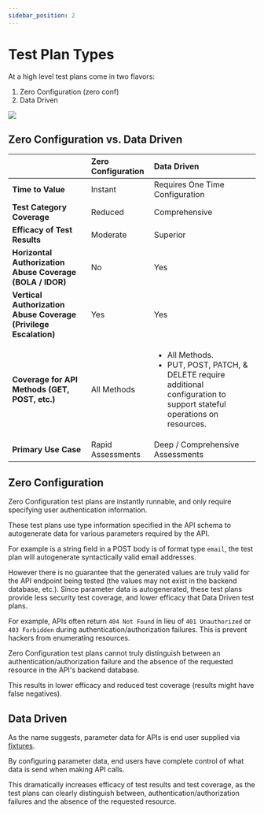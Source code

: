 ```yaml
---
sidebar_position: 2
---
```


# Test Plan Types
At a high level test plans come in two flavors:

1. Zero Configuration (zero conf)
2. Data Driven 

![](../../../assets/test-plan-types.svg)



## Zero Configuration vs. Data Driven

|                                                              | Zero Configuration | Data Driven                                                |
| :----------------------------------------------------------- | :-------------------- | :------------------------------------------------------------ |
| **Time to Value**                                         | Instant              | Requires One Time Configuration                              |
| **Test Category Coverage**                                 | Reduced              | Comprehensive                                                |
| **Efficacy of Test Results**                               | Moderate             | Superior                                                     |
| **Horizontal Authorization Abuse Coverage (BOLA / IDOR)**  | No                   | Yes                                                          |
| **Vertical Authorization Abuse Coverage (Privilege Escalation)** | Yes                  | Yes                                                          |
| **Coverage for API Methods (GET, POST, etc.)**             | All Methods          | <ul><li>All Methods.</li> <li>PUT, POST, PATCH, & DELETE require additional configuration to support stateful operations on resources.</li></ul> |
| **Primary Use Case**                                       | Rapid Assessments    | Deep / Comprehensive Assessments                             |

## Zero Configuration

Zero Configuration test plans are instantly runnable, and only require specifying user authentication information.

These test plans use type information specified in the API schema to autogenerate data for various parameters required by the API.

For example is a string field in a POST body is of format type `email`, the test plan will autogenerate syntactically valid email addresses.

However there is no guarantee that the generated values are truly valid for the API endpoint being tested (the values may not exist in the backend database, etc.). Since parameter data is autogenerated, these test plans provide less security test coverage, and lower efficacy that Data Driven test plans.

For example, APIs often return `404 Not Found` in lieu of `401 Unauthorized` or `403 Forbidden` during authentication/authorization failures. This is prevent hackers from enumerating resources.

Zero Configuration test plans cannot truly distinguish between an authentication/authorization failure and the absence of the requested resource in the API's backend database.

This results in lower efficacy and reduced test coverage (results might have false negatives).

## Data Driven
As the name suggests, parameter data for APIs is end user supplied via [fixtures](fixtures/test-fixtures.md).

By configuring parameter data, end users have complete control of what data is send when making API calls. 

This dramatically increases efficacy of test results and test coverage, as the test plans can clearly distinguish between, authentication/authorization failures and the absence of the requested resource.

